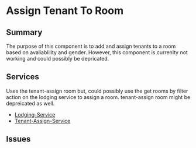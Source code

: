 # Assign Tenant To Room
## Summary 
The purpose of this component is to add and assign tenants to a room based on avaliablility and gender.
However, this component is currenlty not working and could possibly be depricated.

## Services
Uses the tenant-assign room but, could possibly use the get rooms by filter action on the lodging service to assign a room. tenant-assign room might be depreicated as well.

- [Lodging-Service]
- [Tenant-Assign-Service]

## Issues

[Lodging-Service]: ../Services/Lodging/Lodging.md
[Tenant-Assign-Service]: ../Services/Tenant/Tenant-assign.md